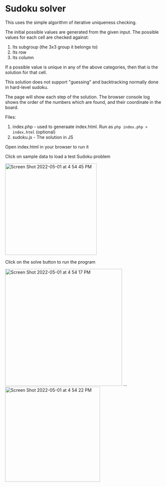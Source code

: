 # Sudoku solver

This uses the simple algorithm of iterative uniqueness checking.

The initial possible values are generated from the given input.
The possible values for each cell are checked against:

1. Its subgroup (the 3x3 group it belongs to)
2. Its row
3. Its column

If a possible value is unique in any of the above categories, then that is the solution for that cell.


This solution does not support "guessing" and backtracking normally done in hard-level sudoku.

The page will show each step of the solution. The browser console log shows the order of the numbers which are found, and their coordinate in the board.



Files: 

1. index.php - used to generaate index.html. Run as `php index.php > index.html` (optional)
2. sudoku.js - The solution in JS

Open index.html in your browser to run it


Click on sample data to load a test Sudoku problem

<img width="295" alt="Screen Shot 2022-05-01 at 4 54 45 PM" src="https://user-images.githubusercontent.com/1763107/166151478-7e37949b-4e9b-4ea7-bf6e-1608113ea6f3.png">


Click on the solve button to run the program

<img width="377" alt="Screen Shot 2022-05-01 at 4 54 17 PM" src="https://user-images.githubusercontent.com/1763107/166151493-4d5260d1-ff70-4496-a6c7-7c647f37e121.png">
...
<img width="306" alt="Screen Shot 2022-05-01 at 4 54 22 PM" src="https://user-images.githubusercontent.com/1763107/166151498-74841ddd-e84d-4d82-be40-703616f37289.png">

